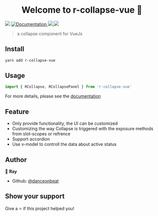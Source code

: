<h1 align="center">Welcome to r-collapse-vue 👋</h1>
<p>
  <img src="https://img.shields.io/npm/v/r-collapse-vue/latest.svg?style=popout" />
  <a href="https://danceonbeat.github.io/r-collapse-vue/">
    <img alt="Documentation" src="https://img.shields.io/badge/documentation-yes-brightgreen.svg" target="_blank" />
  </a>
  <a href="https://codecov.io/gh/DanceOnBeat/r-collapse-vue">
    <img src="https://codecov.io/gh/DanceOnBeat/r-collapse-vue/branch/master/graph/badge.svg" /> 
  </a>
  <img src="https://img.shields.io/travis/danceonbeat/r-collapse-vue.svg?style=popout" />
</p>

> a collapse component for VueJs

## Install

```sh
yarn add r-collapse-vue
```
## Usage

```javascript
import { RCollapse, RCollapsePanel } from 'r-collapse-vue'
```
For more details, please see the [documentation](https://danceonbeat.github.io/r-collapse-vue/)

## Feature

* Only provide functionality, the UI can be customized
* Customizing the way Collapse is triggered with the exposure methods from slot-scopes or refrence
* Support accordion
* Use v-model to controll the data about active status

## Author

👤 **Ray**

* Github: [@danceonbeat](https://github.com/danceonbeat)

## Show your support

Give a ⭐️ if this project helped you!
